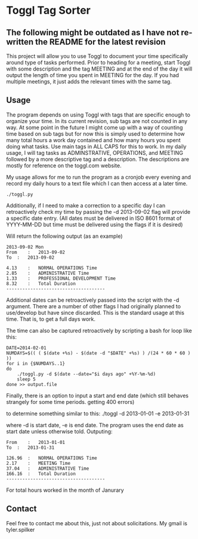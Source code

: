 # Toggl Tag Sorter

## The following might be outdated as I have not re-written the README for the latest revision

This project will allow you to use Toggl to document your time specifically around type of tasks performed.
Prior to heading for a meeting, start Toggl with some description and the tag MEETING and at the end of the day it will
output the length of time you spent in MEETING for the day. If you had multiple meetings, it just adds the relevant times
with the same tag.

## Usage
The program depends on using Toggl with tags that are specific enough to organize your time.
In its current revision, sub tags are not counted in any way. 
At some point in the future I might come up with a way of counting time based on sub tags but for now
this is simply used to determine how many total hours a work day contained and how many hours you spent
doing what tasks.
Use main tags in ALL CAPS for this to work. In my daily usage, I
will tag tasks as ADMINSTRATIVE, OPERATIONS, and MEETING followed by
a more descriptive tag and a description. The descriptions are mostly for reference on the toggl.com website.

My usage allows for me to run the program as a cronjob every evening and
record my daily hours to a text file which I can then access at a later
time.

    ./toggl.py

Additionally, if I need to make a correction to a specific day I can retroactively check my time by passing
the -d 2013-09-02 flag will provide a specific date entry.
(All dates must be delivered in ISO 8601 format of YYYY-MM-DD but time
must be delivered using the flags if it is desired) 
    
Will return the following output (as an example)

    2013-09-02 Mon
    From	:	2013-09-02
    To	:	2013-09-02

    4.13	:	NORMAL OPERATIONS Time
    2.85	:	ADMINISTRATIVE Time
    1.33	:	PROFESSIONAL DEVELOPMENT Time
    8.32	:	Total Duration
    -------------------------------------


Additional dates can be retroactively passed into the script with the -d
argument. There are a number of other flags I had originally planned to
use/develop but have since discarded. This is the standard usage at this
time. That is, to get a full days work. 

The time can also be captured retroactively by scripting a bash for loop
like this:

    DATE=2014-02-01
    NUMDAYS=$(( ( $(date +%s) - $(date -d "$DATE" +%s) ) /(24 * 60 * 60 ) ))
    for i in {$NUMDAYS..1}
    do
        ./toggl.py -d $(date --date="$i days ago" +%Y-%m-%d)
        sleep 5
    done >> output.file


Finally, there is an option to input a start and end date (which still behaves strangely for some time periods. getting
400 errors)

to determine something similar to this:
./toggl -d 2013-01-01 -e 2013-01-31

where -d is start date, -e is end date. The program uses the end date as start date unless otherwise told. Outputing:

    From	:	2013-01-01
    To	:	2013-01-31
    
    126.96	:	NORMAL OPERATIONS Time
    2.17	:	MEETING Time
    37.04	:	ADMINISTRATIVE Time
    166.16	:	Total Duration
    -------------------------------------


For total hours worked in the month of Janurary


## Contact
Feel free to contact me about this, just not about solicitations. My 
gmail is tyler.spilker



